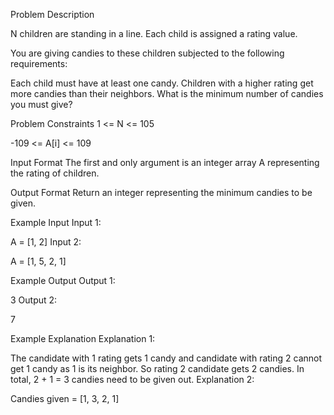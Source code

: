 Problem Description
 
 

N children are standing in a line. Each child is assigned a rating value.

You are giving candies to these children subjected to the following requirements:

Each child must have at least one candy.
Children with a higher rating get more candies than their neighbors.
What is the minimum number of candies you must give?



Problem Constraints
1 <= N <= 105

-109 <= A[i] <= 109




Input Format
The first and only argument is an integer array A representing the rating of children.



Output Format
Return an integer representing the minimum candies to be given.



Example Input
Input 1:

 A = [1, 2]
Input 2:

 A = [1, 5, 2, 1]


Example Output
Output 1:

 3
Output 2:

 7


Example Explanation
Explanation 1:

 The candidate with 1 rating gets 1 candy and candidate with rating 2 cannot get 1 candy as 1 is its neighbor. 
 So rating 2 candidate gets 2 candies. In total, 2 + 1 = 3 candies need to be given out.
Explanation 2:

 Candies given = [1, 3, 2, 1]